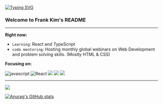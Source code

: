 [![Typing SVG](https://readme-typing-svg.herokuapp.com?color=%2327475A&size=25&lines=Hi%2C+there.+%F0%9F%91%8B)](https://git.io/typing-svg)
### Welcome to Frank Kim's README

---

__Right now:__ 

* `Learning`: React and TypeScript
* `code mentoring`: Hosting monthly global webinars on Web Development and problem solving skills. (Mostly HTML & CSS) 


__Focusing on:__ 

![javascript](https://img.shields.io/badge/JavaScript-F7DF1E?&logo=JavaScript&logoColor=black)
![React](https://img.shields.io/badge/React-20232A?style=Plastic&logo=react&logoColor=61DAFB)
<img src="https://img.shields.io/badge/TypeScript-3178C6?style=Plastic&logo=TypeScript&logoColor=white"/> 
<img src="https://img.shields.io/badge/HTML5-E34F26?style=Plastic&logo=HTML5&logoColor=white"/>
<img src="https://img.shields.io/badge/CSS3-1572B6?style=Plastic&logo=CSS3&logoColor=white"/>


---

<div style="display: flex, align-items:center">
  
  <img src="https://github-readme-stats.vercel.app/api/top-langs/?username=devfrankkim&theme=react&exclude_repo=Computer-Science-Engineering&layout=compact&langs_count=5"/>
  
  [![Anurag's GitHub stats](https://github-readme-stats.vercel.app/api?username=devfrankkim&theme=react)](https://github.com/devfrankkim/github-readme-stats)

<div>





<!--
**devfrankkim/devfrankkim** is a ✨ _special_ ✨ repository because its `README.md` (this file) appears on your GitHub profile.

Here are some ideas to get you started:

- 🔭 I’m currently working on ...
- 🌱 I’m currently learning ...
- 👯 I’m looking to collaborate on ...
- 🤔 I’m looking for help with ...
- 💬 Ask me about ...
- 📫 How to reach me: ...
- 😄 Pronouns: ...
- ⚡ Fun fact: ...
-->
